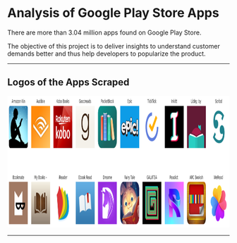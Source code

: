 # Analysis of Google Play Store Apps

There are more than 3.04 million apps found on Google Play Store.

The objective of this project is to deliver insights to understand customer demands better and thus help developers to popularize the product.

<hr>

## Logos of the Apps Scraped

<img src="Scraped_Logos.png" height=300 width=800>

<hr>
